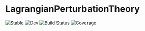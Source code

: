 # LagrangianPerturbationTheory

[![Stable](https://img.shields.io/badge/docs-stable-blue.svg)](https://xzackli.github.io/LagrangianPerturbationTheory.jl/stable/)
[![Dev](https://img.shields.io/badge/docs-dev-blue.svg)](https://xzackli.github.io/LagrangianPerturbationTheory.jl/dev/)
[![Build Status](https://github.com/xzackli/LagrangianPerturbationTheory.jl/actions/workflows/CI.yml/badge.svg?branch=main)](https://github.com/xzackli/LagrangianPerturbationTheory.jl/actions/workflows/CI.yml?query=branch%3Amain)
[![Coverage](https://codecov.io/gh/xzackli/LagrangianPerturbationTheory.jl/branch/main/graph/badge.svg)](https://codecov.io/gh/xzackli/LagrangianPerturbationTheory.jl)
